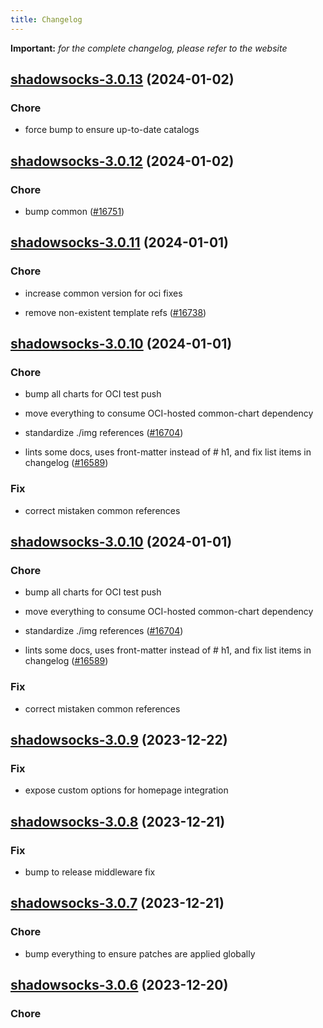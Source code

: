 ```yaml
---
title: Changelog
---
```


**Important:**
*for the complete changelog, please refer to the website*



## [shadowsocks-3.0.13](https://github.com/truecharts/charts/compare/shadowsocks-3.0.12...shadowsocks-3.0.13) (2024-01-02)

### Chore



- force bump to ensure up-to-date catalogs


## [shadowsocks-3.0.12](https://github.com/truecharts/charts/compare/shadowsocks-3.0.11...shadowsocks-3.0.12) (2024-01-02)

### Chore



- bump common ([#16751](https://github.com/truecharts/charts/issues/16751))


## [shadowsocks-3.0.11](https://github.com/truecharts/charts/compare/shadowsocks-3.0.10...shadowsocks-3.0.11) (2024-01-01)

### Chore



- increase common version for oci fixes

- remove non-existent template refs ([#16738](https://github.com/truecharts/charts/issues/16738))


## [shadowsocks-3.0.10](https://github.com/truecharts/charts/compare/shadowsocks-3.0.9...shadowsocks-3.0.10) (2024-01-01)

### Chore



- bump all charts for OCI test push

- move everything to consume OCI-hosted common-chart dependency

- standardize ./img references ([#16704](https://github.com/truecharts/charts/issues/16704))

- lints some docs, uses front-matter instead of # h1, and fix list items in changelog ([#16589](https://github.com/truecharts/charts/issues/16589))

### Fix



- correct mistaken common references


## [shadowsocks-3.0.10](https://github.com/truecharts/charts/compare/shadowsocks-3.0.9...shadowsocks-3.0.10) (2024-01-01)

### Chore



- bump all charts for OCI test push

- move everything to consume OCI-hosted common-chart dependency

- standardize ./img references ([#16704](https://github.com/truecharts/charts/issues/16704))

- lints some docs, uses front-matter instead of # h1, and fix list items in changelog ([#16589](https://github.com/truecharts/charts/issues/16589))

### Fix



- correct mistaken common references
## [shadowsocks-3.0.9](https://github.com/truecharts/charts/compare/shadowsocks-3.0.8...shadowsocks-3.0.9) (2023-12-22)

### Fix

- expose custom options for homepage integration

## [shadowsocks-3.0.8](https://github.com/truecharts/charts/compare/shadowsocks-3.0.7...shadowsocks-3.0.8) (2023-12-21)

### Fix

- bump to release middleware fix

## [shadowsocks-3.0.7](https://github.com/truecharts/charts/compare/shadowsocks-3.0.6...shadowsocks-3.0.7) (2023-12-21)

### Chore

- bump everything to ensure patches are applied globally

## [shadowsocks-3.0.6](https://github.com/truecharts/charts/compare/shadowsocks-3.0.5...shadowsocks-3.0.6) (2023-12-20)

### Chore
